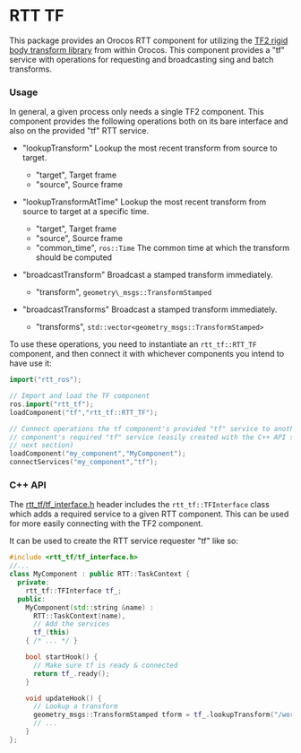 RTT TF
======

This package provides an Orocos RTT component for utilizing the [TF2 rigid body
transform library](http://wiki.ros.org/tf2) from within Orocos. This component provides a "tf" service
with operations for requesting and broadcasting sing and batch transforms.

### Usage

In general, a given process only needs a single TF2 component. This component
provides the following operations both on its bare interface and also on the
provided "tf" RTT service.

* "lookupTransform" Lookup the most recent transform from source to target.
  * "target", Target frame
  * "source", Source frame

* "lookupTransformAtTime" Lookup the most recent transform from source to target at a specific time.
  * "target", Target frame
  * "source", Source frame
  * "common\_time", `ros::Time` The common time at which the transform should be computed

* "broadcastTransform" Broadcast a stamped transform immediately.
  * "transform", `geometry\_msgs::TransformStamped`

* "broadcastTransforms" Broadcast a stamped transform immediately.
  * "transforms", `std::vector<geometry_msgs::TransformStamped>`

To use these operations, you need to instantiate an `rtt_tf::RTT_TF` component,
and then connect it with whichever components you intend to have use it:

```cpp
import("rtt_ros");

// Import and load the TF component
ros.import("rtt_tf");
loadComponent("tf","rtt_tf::RTT_TF");

// Connect operations the tf component's provided "tf" service to another
// component's required "tf" service (easily created with the C++ API shown in the
// next section)
loadComponent("my_component","MyComponent");
connectServices("my_component","tf");
```

### C++ API

The [rtt\_tf/tf\_interface.h](include/rtt_tf/tf_interface.h) header includes the
`rtt_tf::TFInterface` class which adds a required service to a given RTT
component. This can be used for more easily connecting with the TF2 component.

It can be used to create the RTT service requester "tf" like so:

```cpp
#include <rtt_tf/tf_interface.h>
//...
class MyComponent : public RTT::TaskContext {
  private:
    rtt_tf::TFInterface tf_;
  public:
    MyComponent(std::string &name) : 
      RTT::TaskContext(name),
      // Add the services
      tf_(this)
    { /* ... */ }

    bool startHook() {
      // Make sure tf is ready & connected
      return tf_.ready();
    }

    void updateHook() {
      // Lookup a transform
      geometry_msgs::TransformStamped tform = tf_.lookupTransform("/world","/my_frame");
      // ...
    }
};

```
